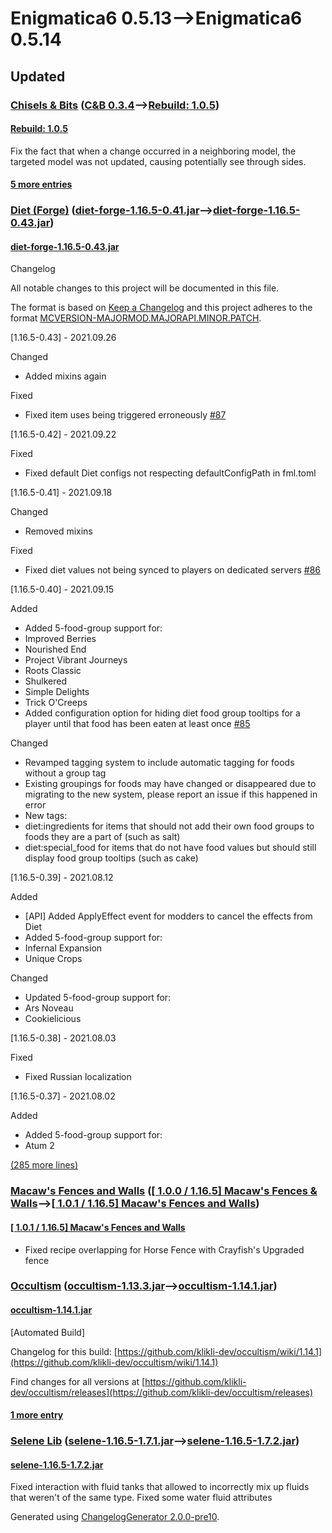 # Enigmatica6 0.5.13⟶Enigmatica6 0.5.14

## Updated

### [Chisels & Bits](https://www.curseforge.com/minecraft/mc-mods/chisels-bits) ([C&B 0.3.4](https://www.curseforge.com/minecraft/mc-mods/chisels-bits/files/3234842)⟶[Rebuild: 1.0.5](https://www.curseforge.com/minecraft/mc-mods/chisels-bits/files/3472725))

#### [Rebuild: 1.0.5](https://www.curseforge.com/minecraft/mc-mods/chisels-bits/files/3472725)

Fix the fact that when a change occurred in a neighboring model, the targeted model was not updated, causing potentially see through sides.

#### [5 more entries](https://www.curseforge.com/minecraft/mc-mods/chisels-bits/files/all)

### [Diet (Forge)](https://www.curseforge.com/minecraft/mc-mods/diet) ([diet-forge-1.16.5-0.41.jar](https://www.curseforge.com/minecraft/mc-mods/diet/files/3464340)⟶[diet-forge-1.16.5-0.43.jar](https://www.curseforge.com/minecraft/mc-mods/diet/files/3472677))

#### [diet-forge-1.16.5-0.43.jar](https://www.curseforge.com/minecraft/mc-mods/diet/files/3472677)

Changelog

All notable changes to this project will be documented in this file.

The format is based on [Keep a Changelog](http://keepachangelog.com/en/1.0.0/) and this project adheres to the format [MCVERSION-MAJORMOD.MAJORAPI.MINOR.PATCH](https://mcforge.readthedocs.io/en/1.15.x/conventions/versioning/).

[1.16.5-0.43] - 2021.09.26

Changed

* Added mixins again

Fixed

* Fixed item uses being triggered erroneously [#87](https://github.com/TheIllusiveC4/Diet/issues/87)

[1.16.5-0.42] - 2021.09.22

Fixed

* Fixed default Diet configs not respecting defaultConfigPath in fml.toml

[1.16.5-0.41] - 2021.09.18

Changed

* Removed mixins

Fixed

* Fixed diet values not being synced to players on dedicated servers [#86](https://github.com/TheIllusiveC4/Diet/issues/86)

[1.16.5-0.40] - 2021.09.15

Added

* Added 5-food-group support for:
* Improved Berries
* Nourished End
* Project Vibrant Journeys
* Roots Classic
* Shulkered
* Simple Delights
* Trick O'Creeps
* Added configuration option for hiding diet food group tooltips for a player until that food has been eaten at least once [#85](https://github.com/TheIllusiveC4/Diet/issues/85)

Changed

* Revamped tagging system to include automatic tagging for foods without a group tag
* Existing groupings for foods may have changed or disappeared due to migrating to the new system, please report an issue if this happened in error
* New tags:
* diet:ingredients for items that should not add their own food groups to foods they are a part of (such as salt)
* diet:special_food for items that do not have food values but should still display food group tooltips (such as cake)

[1.16.5-0.39] - 2021.08.12

Added

* [API] Added ApplyEffect event for modders to cancel the effects from Diet
* Added 5-food-group support for:
* Infernal Expansion
* Unique Crops

Changed

* Updated 5-food-group support for:
* Ars Noveau
* Cookielicious

[1.16.5-0.38] - 2021.08.03

Fixed

* Fixed Russian localization

[1.16.5-0.37] - 2021.08.02

Added

* Added 5-food-group support for:
* Atum 2

[(285 more lines)](https://www.curseforge.com/minecraft/mc-mods/diet/files/3472677)

### [Macaw's Fences and Walls](https://www.curseforge.com/minecraft/mc-mods/macaws-fences-and-walls) ([[ 1.0.0 / 1.16.5] Macaw's Fences & Walls](https://www.curseforge.com/minecraft/mc-mods/macaws-fences-and-walls/files/3231567)⟶[[ 1.0.1 / 1.16.5] Macaw's Fences and Walls](https://www.curseforge.com/minecraft/mc-mods/macaws-fences-and-walls/files/3472412))

#### [[ 1.0.1 / 1.16.5] Macaw's Fences and Walls](https://www.curseforge.com/minecraft/mc-mods/macaws-fences-and-walls/files/3472412)

* Fixed recipe overlapping for Horse Fence with Crayfish's Upgraded fence

### [Occultism](https://www.curseforge.com/minecraft/mc-mods/occultism) ([occultism-1.13.3.jar](https://www.curseforge.com/minecraft/mc-mods/occultism/files/3470116)⟶[occultism-1.14.1.jar](https://www.curseforge.com/minecraft/mc-mods/occultism/files/3472626))

#### [occultism-1.14.1.jar](https://www.curseforge.com/minecraft/mc-mods/occultism/files/3472626)

[Automated Build]

Changelog for this build: [https://github.com/klikli-dev/occultism/wiki/1.14.1](https://github.com/klikli-dev/occultism/wiki/1.14.1)

Find changes for all versions at [https://github.com/klikli-dev/occultism/releases](https://github.com/klikli-dev/occultism/releases)

#### [1 more entry](https://www.curseforge.com/minecraft/mc-mods/occultism/files/all)

### [Selene Lib](https://www.curseforge.com/minecraft/mc-mods/selene) ([selene-1.16.5-1.7.1.jar](https://www.curseforge.com/minecraft/mc-mods/selene/files/3464540)⟶[selene-1.16.5-1.7.2.jar](https://www.curseforge.com/minecraft/mc-mods/selene/files/3472679))

#### [selene-1.16.5-1.7.2.jar](https://www.curseforge.com/minecraft/mc-mods/selene/files/3472679)

Fixed interaction with fluid tanks that allowed to incorrectly mix up fluids that weren't of the same type. Fixed some water fluid attributes

Generated using [ChangelogGenerator 2.0.0-pre10](https://github.com/TheRandomLabs/ChangelogGenerator).
